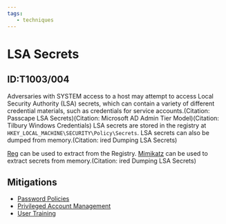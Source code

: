 ```yaml
---
tags:
   - techniques
---
```

# LSA Secrets
## ID:T1003/004
Adversaries with SYSTEM access to a host may attempt to access Local Security Authority (LSA) secrets, which can contain a variety of different credential materials, such as credentials for service accounts.(Citation: Passcape LSA Secrets)(Citation: Microsoft AD Admin Tier Model)(Citation: Tilbury Windows Credentials) LSA secrets are stored in the registry at <code>HKEY_LOCAL_MACHINE\SECURITY\Policy\Secrets</code>. LSA secrets can also be dumped from memory.(Citation: ired Dumping LSA Secrets)

[Reg](/mitre/software/S0075) can be used to extract from the Registry. [Mimikatz](/mitre/software/S0002) can be used to extract secrets from memory.(Citation: ired Dumping LSA Secrets)
## Mitigations
* [Password Policies](/mitre/mitigations/M1027)
* [Privileged Account Management](/mitre/mitigations/M1026)
* [User Training](/mitre/mitigations/M1017)
